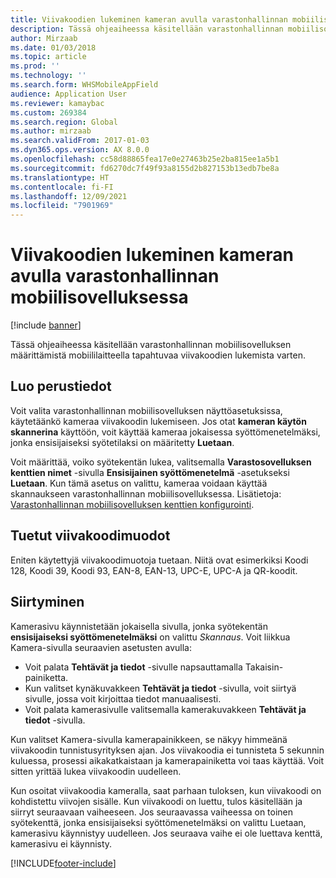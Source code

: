 ```yaml
---
title: Viivakoodien lukeminen kameran avulla varastonhallinnan mobiilisovelluksessa
description: Tässä ohjeaiheessa käsitellään varastonhallinnan mobiilisovelluksen määrittämistä mobiililaitteella tapahtuvaa viivakoodien lukemista varten.
author: Mirzaab
ms.date: 01/03/2018
ms.topic: article
ms.prod: ''
ms.technology: ''
ms.search.form: WHSMobileAppField
audience: Application User
ms.reviewer: kamaybac
ms.custom: 269384
ms.search.region: Global
ms.author: mirzaab
ms.search.validFrom: 2017-01-03
ms.dyn365.ops.version: AX 8.0.0
ms.openlocfilehash: cc58d88865fea17e0e27463b25e2ba815ee1a5b1
ms.sourcegitcommit: fd6270dc7f49f93a8155d2b827153b13edb7be8a
ms.translationtype: HT
ms.contentlocale: fi-FI
ms.lasthandoff: 12/09/2021
ms.locfileid: "7901969"
---
```

# <a name="scan-bar-codes-using-a-camera-in-the-warehouse-management-mobile-app"></a>Viivakoodien lukeminen kameran avulla varastonhallinnan mobiilisovelluksessa

[!include [banner](../includes/banner.md)]

Tässä ohjeaiheessa käsitellään varastonhallinnan mobiilisovelluksen määrittämistä mobiililaitteella tapahtuvaa viivakoodien lukemista varten.

## <a name="setup"></a>Luo perustiedot

Voit valita varastonhallinnan mobiilisovelluksen näyttöasetuksissa, käytetäänkö kameraa viivakoodin lukemiseen. Jos otat **kameran käytön skannerina** käyttöön, voit käyttää kameraa jokaisessa syöttömenetelmäksi, jonka ensisijaiseksi syötetilaksi on määritetty **Luetaan**.

Voit määrittää, voiko syötekentän lukea, valitsemalla **Varastosovelluksen kenttien nimet** -sivulla **Ensisijainen syöttömenetelmä** -asetukseksi **Luetaan**. Kun tämä asetus on valittu, kameraa voidaan käyttää skannaukseen varastonhallinnan mobiilisovelluksessa. Lisätietoja: [Varastonhallinnan mobiilisovelluksen kenttien konfigurointi](configure-app-field-names-priorities-warehouse.md).

## <a name="supported-bar-code-formats"></a>Tuetut viivakoodimuodot

Eniten käytettyjä viivakoodimuotoja tuetaan. Niitä ovat esimerkiksi Koodi 128, Koodi 39, Koodi 93, EAN-8, EAN-13, UPC-E, UPC-A ja QR-koodit.

## <a name="navigation"></a>Siirtyminen

Kamerasivu käynnistetään jokaisella sivulla, jonka syötekentän **ensisijaiseksi syöttömenetelmäksi** on valittu *Skannaus*. Voit liikkua Kamera-sivulla seuraavien asetusten avulla:

- Voit palata **Tehtävät ja tiedot** -sivulle napsauttamalla Takaisin-painiketta.
- Kun valitset kynäkuvakkeen **Tehtävät ja tiedot** -sivulla, voit siirtyä sivulle, jossa voit kirjoittaa tiedot manuaalisesti.
- Voit palata kamerasivulle valitsemalla kamerakuvakkeen **Tehtävät ja tiedot** -sivulla.

Kun valitset Kamera-sivulla kamerapainikkeen, se näkyy himmeänä viivakoodin tunnistusyrityksen ajan. Jos viivakoodia ei tunnisteta 5 sekunnin kuluessa, prosessi aikakatkaistaan ja kamerapainiketta voi taas käyttää. Voit sitten yrittää lukea viivakoodin uudelleen.

Kun osoitat viivakoodia kameralla, saat parhaan tuloksen, kun viivakoodi on kohdistettu viivojen sisälle. Kun viivakoodi on luettu, tulos käsitellään ja siirryt seuraavaan vaiheeseen. Jos seuraavassa vaiheessa on toinen syötekenttä, jonka ensisijaiseksi syöttömenetelmäksi on valittu Luetaan, kamerasivu käynnistyy uudelleen. Jos seuraava vaihe ei ole luettava kenttä, kamerasivu ei käynnisty.



[!INCLUDE[footer-include](../../includes/footer-banner.md)]